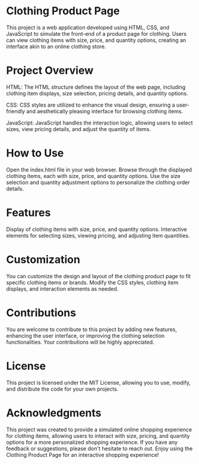 # Clothing Product Page
This project is a web application developed using HTML, CSS, and JavaScript to simulate the front-end of a product page for clothing. Users can view clothing items with size, price, and quantity options, creating an interface akin to an online clothing store.

# Project Overview
HTML: The HTML structure defines the layout of the web page, including clothing item displays, size selection, pricing details, and quantity options.

CSS: CSS styles are utilized to enhance the visual design, ensuring a user-friendly and aesthetically pleasing interface for browsing clothing items.

JavaScript: JavaScript handles the interaction logic, allowing users to select sizes, view pricing details, and adjust the quantity of items.

# How to Use
Open the index.html file in your web browser.
Browse through the displayed clothing items, each with size, price, and quantity options.
Use the size selection and quantity adjustment options to personalize the clothing order details.
# Features
Display of clothing items with size, price, and quantity options.
Interactive elements for selecting sizes, viewing pricing, and adjusting item quantities.
# Customization
You can customize the design and layout of the clothing product page to fit specific clothing items or brands. Modify the CSS styles, clothing item displays, and interaction elements as needed.

# Contributions
You are welcome to contribute to this project by adding new features, enhancing the user interface, or improving the clothing selection functionalities. Your contributions will be highly appreciated.

# License
This project is licensed under the MIT License, allowing you to use, modify, and distribute the code for your own projects.

# Acknowledgments
This project was created to provide a simulated online shopping experience for clothing items, allowing users to interact with size, pricing, and quantity options for a more personalized shopping experience. If you have any feedback or suggestions, please don't hesitate to reach out. Enjoy using the Clothing Product Page for an interactive shopping experience!
